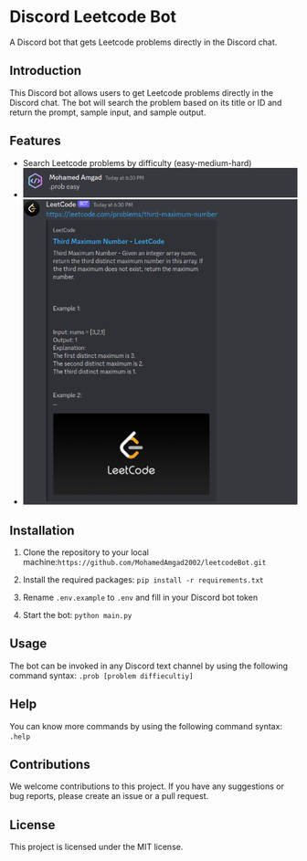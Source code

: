 # Discord Leetcode Bot
A Discord bot that gets Leetcode problems directly in the Discord chat.
## Introduction
This Discord bot allows users to get Leetcode problems directly in the Discord chat. The bot will search the problem based on its title or ID and return the prompt, sample input, and sample output.

## Features
* Search Leetcode problems by difficulty (easy-medium-hard)
* ![sample input](/Resources/sampleInput.png)
* ![sample output](/Resources/sampleOutput.png)

## Installation
1. Clone the repository to your local machine:```https://github.com/MohamedAmgad2002/leetcodeBot.git```

2. Install the required packages:
```pip install -r requirements.txt```

3. Rename `.env.example` to `.env` and fill in your Discord bot token

4. Start the bot:
```python main.py```
## Usage
The bot can be invoked in any Discord text channel by using the following command syntax:
```.prob [problem diffiecultiy]```
## Help
You can know more commands by using the following command syntax:
```.help```
## Contributions
We welcome contributions to this project. If you have any suggestions or bug reports, please create an issue or a pull request.
## License
This project is licensed under the MIT license.
